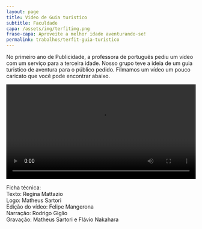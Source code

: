 ```yaml
---
layout: page
title: Video de Guia turistíco
subtitle: Faculdade
capa: /assets/img/terfitimg.png
frase-capa: Aproveite a melhor idade aventurando-se!
permalink: trabalhos/terfit-guia-turistico
---
```


No primeiro ano de Publicidade, a professora de português pediu um vídeo com um serviço para a terceira idade. Nosso grupo teve a ideia de um guia turistico de aventura para o público pedido. Filmamos um vídeo um pouco caricato que você pode encontrar abaixo.


<video ref='Terfit' controls src="https://github.com/ReMattazio/remattazio.github.io/blob/master/assets/mids/Terfit.mp4?raw=true" class="trab-image" style="width:100%;">seu navegador nao suporta video</video>



Ficha técnica:  
Texto: Regina Mattazio  
Logo: Matheus Sartori  
Edição do vídeo: Felipe Mangerona  
Narração: Rodrigo Giglio  
Gravação: Matheus Sartori e Flávio Nakahara

